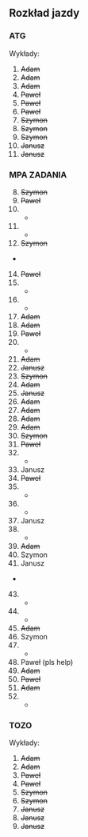 ## Rozkład jazdy

### ATG
Wykłady:
1. ~~Adam~~
2. ~~Adam~~
3. ~~Adam~~
4. ~~Paweł~~
5. ~~Paweł~~
6. ~~Paweł~~
7. ~~Szymon~~
8. ~~Szymon~~
9. ~~Szymon~~
10. ~~Janusz~~
11. ~~Janusz~~

### MPA ZADANIA
8. ~~Szymon~~
9. ~~Paweł~~
10. - 
11. -
12. ~~Szymon~~
-
14. ~~Paweł~~
15. -
16. -
17. ~~Adam~~
18. ~~Adam~~
19. ~~Paweł~~
20. -
21. ~~Adam~~
22. ~~Janusz~~
23. ~~Szymon~~
24. ~~Adam~~
25. ~~Janusz~~
26. ~~Adam~~
27. ~~Adam~~
28. ~~Adam~~
29. ~~Adam~~
30. ~~Szymon~~
31. ~~Paweł~~
32. -
33. Janusz
34. ~~Paweł~~
35. -
36. -
37. Janusz
38. -
39. ~~Adam~~
40. Szymon
41. Janusz
-
43. -
44. -
45. ~~Adam~~
46. Szymon
47. -
48. Paweł (pls help)
49. ~~Adam~~
50. ~~Paweł~~
51. ~~Adam~~
52. -

### TOZO
Wykłady:
1. ~~Adam~~
2. ~~Adam~~
3. ~~Paweł~~ 
4. ~~Paweł~~ 
5. ~~Szymon~~
6. ~~Szymon~~
7. ~~Janusz~~
8. ~~Janusz~~
9. ~~Janusz~~
